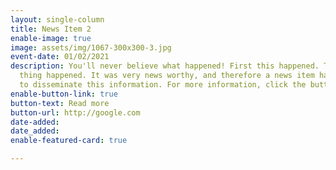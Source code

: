 ```yaml
---
layout: single-column
title: News Item 2
enable-image: true
image: assets/img/1067-300x300-3.jpg
event-date: 01/02/2021
description: You'll never believe what happened! First this happened. Then, this other
  thing happened. It was very news worthy, and therefore a news item has been created
  to disseminate this information. For more information, click the button.
enable-button-link: true
button-text: Read more
button-url: http://google.com
date-added: 
date_added: 
enable-featured-card: true

---
```

